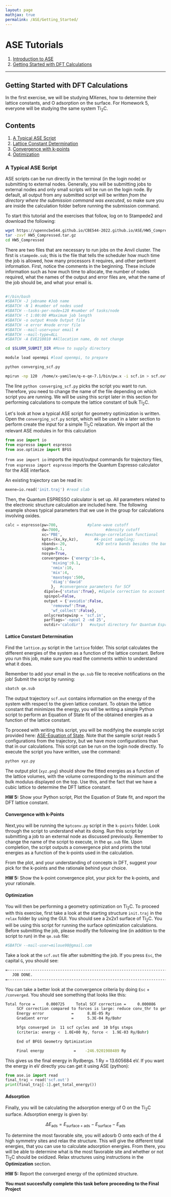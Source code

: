```yaml
---
layout: page
mathjax: true
permalink: /ASE/Getting_Started/
---
```


# ASE Tutorials
1. [Introduction to ASE](../)
2. [Getting Started with DFT Calculations](../Getting_Started/)

____

## Getting Started with DFT Calculations ##

In the first exercise, we will be studying MXenes, how to determine their lattice constants, and O adsorption on the surface. For Homework 5, everyone will be studying the same system Ti<sub>2</sub>C. 

## Contents ##

1. [A Typical ASE Script](#a-typical-ase-script)
2. [Lattice Constant Determination](#lattice-constant-determination)
3. [Convergence with k-points](#convergence-with-k-points)
4. [Optimization](#optimization)


<a name='a-typical-ase-script'></a>

### A Typical ASE Script ###

ASE scripts can be run directly in the terminal (in the login node) or submitting to external nodes. Generally, you will be submitting jobs to external nodes and only small scripts will be run on the login node. By default, all output from any submitted script will be written *from the directory where the submission command was executed*, so make sure you are inside the calculation folder before running the submission command.

To start this tutorial and the exercises that follow, log on to Stampede2 and download the following:
```bash
wget https://upenncbe544.github.io/CBE544-2022.github.io/ASE/HW5_Compressed.tar.gz
tar -zxvf HW5_Compressed.tar.gz
cd HW5_Compressed
```

There are two files that are necessary to run jobs on the Anvil cluster. The first is `stampede.sub`; this is the file that tells the scheduler how much time the job is allowed, how many processors it requires, and other pertinent information. First, notice the comments in the beginning. These include information such as how much time to allocate, the number of nodes required, what the names of the output and error files are, what the name of the job should be, and what your email is. 

```bash
                                                                                                                                                                     
#!/bin/bash
#SBATCH -J jobname #Job name
#SBATCH -N 1 #number of nodes used
#SBATCH --tasks-per-node=128 #number of tasks/node
#SBATCH -t 1:00:00 #Maximum job length
#SBATCH -o output #node Output file
#SBATCH -e error #node error file
#SBATCH --mail-user=your email #
#SBATCH --mail-type=ALL
#SBATCH -A EVE210010 #Allocation name, do not change

cd $SLURM_SUBMIT_DIR #Move to supply directory

module load openmpi #load openmpi, to prepare

python converging_scf.py

mpirun -np 120  /home/x-yamilee/q-e-qe-7.1/bin/pw.x -i scf.in > scf.out # 
```

The line ```python converging_scf.py``` picks the script you want to run. Therefore, you need to change the name of the file depending on which script you are running. We will be using this script later in this section for performing calculations to compute the lattice constant of bulk Ti<sub>2</sub>C.


Let's look at how a typical ASE script for geometry optimization is written. Open the `converging_scf.py` script, which will be used in a later section to perform create the input for a simple Ti<sub>2</sub>C relaxation. We import all the relevant ASE modules in for this calculation

```python
from ase import io
from espresso import espresso
from ase.optimize import BFGS

```

`from ase import io` imports the input/output commands for trajectory files, `from espresso import espresso` imports the Quantum Espresso calculator for the ASE interface.

An existing trajectory can be read in:

```python
mxene=io.read('init.traj') #read slab

```

Then, the Quantum ESPRESSO calculator is set up. All parameters related to the electronic structure calculation are included here. The following example shows typical parameters that we use in the group for calculations involving oxides.

```python
calc = espresso(pw=700,             #plane-wave cutoff
                dw=7000,                    #density cutoff
                xc='PBE',          #exchange-correlation functional
                kpts=(kx,ky,kz),       #k-point sampling;
                nbands=-20,             #20 extra bands besides the bands needed to hold valence electrons
                sigma=0.1,
                nosym=True,
                convergence= {'energy':1e-6,
                    'mixing':0.1,
                    'nmix':10,
                    'mix':4,
                    'maxsteps':500,
                    'diag':'david'
                    },  #convergence parameters for SCF
                 dipole={'status':True}, #dipole correction to account for periodicity in z
                 spinpol=False,
                 output = {'avoidio':False,
                    'removewf':True,
                    'wf_collect':False},
                 onlycreatepwinp = 'scf.in',
                 parflags='-npool 2 -nd 25',
                 outdir='calcdir')   #output directory for Quantum Espresso files
```




<a name='lattice-constant-determination'></a>

#### Lattice Constant Determination ####

Find the `lattice.py` script in the `lattice` folder. This script calculates the different energies of the system as a function of the lattice constant. Before you run this job, make sure you read the comments within to understand what it does.

Remember to add your email in the `qe.sub` file to receive notifications on the job! Submit the script by running:

```bash
sbatch qe.sub
``` 

The output trajectory `scf.out` contains information on the energy of the system with respect to the given lattice constant. To obtain the lattice constant that minimizes the energy, you will be writing a simple Python script to perform an Equation of State fit of the obtained energies as a function of the lattice constant. 

To proceed with writing this script, you will be modifying the example script provided here: [ASE-Equation of State](https://wiki.fysik.dtu.dk/ase/tutorials/eos/eos.html). Note that the sample script reads 5 configurations from the trajectory, but we have more configurations than that in our calculations. This script can be run on the login node directly. To execute the script you have written, use the command: 
```bash
python xyz.py
```
The output plot (`xyz.png`) should show the fitted energies as a function of the lattice volumes, with the volume corresponding to the minimum and the bulk modulus displayed on the top. Use this, and the fact that we have a cubic lattice to determine the DFT lattice constant.

**HW 5:** Show your Python script, Plot the Equation of State fit, and report the DFT lattice constant.

<a name='convergence-with-k-points'></a>

#### Convergence with k-Points ####
Next,you will be running the `kptconv.py` script in the `k-points` folder. Look through the script to understand what its doing. Run this script by submitting a job to an external node as discussed previously. Remember to change the name of the script to execute, in the `qe.sub` file. Upon completion, the script outputs a convergence plot and prints the total energies as a function of the k-points used in the calculation.

From the plot, and your understanding of concepts in DFT, suggest your pick for the k-points and the rationale behind your choice.

**HW 5:** Show the k-point convergence plot, your pick for the k-points, and your rationale.

<a name='optimization'></a>

#### Optimization ####
You will then be performing a geometry optimization on Ti<sub>2</sub>C. To proceed with this exercise, first take a look at the starting structure `init.traj` in the `relax` folder by using the GUI. You should see a 2x2x1 surface of Ti<sub>2</sub>C. You will be using this script for running the surface optimization calculations. Before submitting the job, please modify the following line (in addition to the script to run) in the `qe.sub` file:

```bash
#SBATCH --mail-user=miloue98@gmail.com
```
Take a look at the `scf.out` file after submitting the job. If you press `Esc`, the capital `G`, you should see:
```bash
=------------------------------------------------------------------------------=
   JOB DONE.
=------------------------------------------------------------------------------=
```
You can take a better look at the convergence criteria by doing `Esc` + `/converged`. You should see something that looks like this:
```bash
Total force =     0.000725     Total SCF correction =     0.000086
     SCF correction compared to forces is large: reduce conv_thr to get better values
     Energy error            =      8.8E-05 Ry
     Gradient error          =      5.3E-04 Ry/Bohr

     bfgs converged in  11 scf cycles and  10 bfgs steps
     (criteria: energy <  1.0E+00 Ry, force <  1.9E-03 Ry/Bohr)

     End of BFGS Geometry Optimization

     Final energy             =    -246.9201988489 Ry
```

This gives us the final energy in Rydbergs. 1 Ry = 13.605684 eV. If you want the energy in eV directly you can get it using ASE (python):
```python
from ase.io import read
final_traj = read('scf.out')
print(final_traj[-1].get_total_energy())
```
#### Adsorption ####
Finally, you will be calculating the adsorption energy of O on the Ti<sub>2</sub>C surface. Adsorption energy is given by:

$$
\Delta E_\mathrm{ads} = E_\mathrm{surface +ads}  - E_\mathrm{surface} - E_\mathrm{ads}
$$

To determine the most favorable site, you will adosrb O onto each of the 4 high symmetry sites and relax the structure. This will give the different total energies, that you can use to calculate adsorption energies. From there, you will be able to determine what is the most favorable site and whether or not Ti<sub>2</sub>C should be oxidized. 
Relax structures using instructions in the **Optimization** section.

**HW 5:** Report the converged energy of the optimized structure. 

**You must succesfully complete this task before proceeding to the Final Project**


